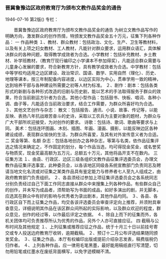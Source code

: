 ### 晋冀鲁豫边区政府教育厅为颁布文教作品奖金的通告

1946-07-16
第2版()
专栏：

　　晋冀鲁豫边区政府教育厅为颁布文教作品奖金的通告
    为树立文教作品写作的明确方向，激发群众的创作热情，特颁发文教作品奖金五十万元，征集下列各种作品：
    一  作品种类
    １、教材、群众教材：包括政治、文化、生产、卫生等教材料，以及有关上项之妇女教材、工人教材，凡能针对群众要求，运用群众语汇，具体解决群众的各种问题，取得教学成效者为合选。小学教材：包括补充教材、乡土教材、补学班教材，（教育厅现行编印之小学课本不参加得奖），凡能适合群众需要与儿童身心发展的要求，符合新教育方针，具有教学成效者为合选。中学教材：包括中等学校均适用之边区建设、政治常识、国语、数学、实用自然（理化）、历史、地理等课本，按三年制配备内容进度，以边区实际为中心，贯串学用一致的精神，达到培养干部与各种建设所需要之初等人材为标准。
    ２、剧作：剧本：包括各类形式的新剧与各种形式改造的旧剧与历史剧，能以艺术的手法取得服务于群众的效果，符合当前剧运方针者为合选。其他小型作品：包括鼓书、快板、唱词、各种小调、曲子等，凡能适合当前政治要求，结合工作需要，为群众所喜好均为合选。
    ３、其他文艺创作与杂志：
    散文：包括报告、通讯、小说、故事、传记等，以能反映、表扬八年抗战艰苦奋斗的史诗，采取以工农兵为主要对象的题材，为群众与广大干部所欢迎接受，为对创作的要求。
    诗歌：包括诗、歌词、歌曲等要求与上同。
    美术：包括连环图画、木刻、插图、年画、漫画、摄影，以能反映边区各种建设成绩，表现群众愉快的生活，为群众所喜爱，及其有对外宣传意义者为合适。
    二  奖金等第、名额
    杂志：包括各地创办之各种杂志，等第与名类，依作品征集评选之情况来确定之，不作固定的划分，每个作品当选，均可得现金奖金，或名誉奖与物质奖，现金奖最高额为五万元，总额五十万元，其他将品开支不在数内。
    三  征集方法
    １、由县、行政区、边区三级各组织文教作品征集评选委员会，办理文教作品征集评选事宜，此种委员会，以各该地区同级各系统宣教部门负责同志及聘请当地文化名流或对征集之某类作品具有鉴定能力与修养者七人至九人组成之，由政府教育部门负责组织。
    ２、各县须经过参加上项征集评选委员会之各系统同志分别负责经过自己下面工作同志直接从群众中来搜集上列各种作品，有些群众自己的创作，并未写为成品者，须帮助写为书面的成品，如好多演出的剧，并无脚本，应选其在群众中有好的影响与优秀者为录出剧本，其他作品均同。
    ３、各县、各行政区自下而上征集之作品，均交各该评选委员会审查评定向上推荐，并须附具审查意见，详细说明其作品在该区群众间所起的实际影响，以及群众欢迎的程度，群众意见，创作的经过等，以作最后评定之依据。
    ４、除自上而下的征集而外，各机关团体均可负责推荐所认为优秀的作品，另外个人亦可直接应征。
    四  截稿与公布时间及其他规定
    １、上列征集或推荐应征之作品，统于十月三十日以前挂号寄交或专人投送边府教育厅收转，逾期截稿。
    ２、预订十二月公布评选结果随同颁发奖金。
    ３、征集之作品，本厅有权编印出版或提前介绍杂志发表，稿费版税仍归作者。
    ４、上列各种作品，应一律用毛笔黑墨，最好能用稿纸直行写清楚，切勿用铅笔或红墨水在废纸背面横写，以免字迹模糊不清。
